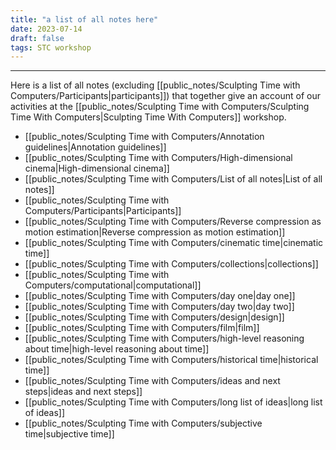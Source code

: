 ```yaml
---
title: "a list of all notes here"
date: 2023-07-14
draft: false
tags: STC workshop
---
```

---
Here is a list of all notes (excluding [[public_notes/Sculpting Time with Computers/Participants|participants]]) that together give an account of our activities at the [[public_notes/Sculpting Time with Computers/Sculpting Time With Computers|Sculpting Time With Computers]] workshop.

- [[public_notes/Sculpting Time with Computers/Annotation guidelines|Annotation guidelines]]
- [[public_notes/Sculpting Time with Computers/High-dimensional cinema|High-dimensional cinema]]
- [[public_notes/Sculpting Time with Computers/List of all notes|List of all notes]]
- [[public_notes/Sculpting Time with Computers/Participants|Participants]]
- [[public_notes/Sculpting Time with Computers/Reverse compression as motion estimation|Reverse compression as motion estimation]]
- [[public_notes/Sculpting Time with Computers/cinematic time|cinematic time]]
- [[public_notes/Sculpting Time with Computers/collections|collections]]
- [[public_notes/Sculpting Time with Computers/computational|computational]]
- [[public_notes/Sculpting Time with Computers/day one|day one]]
- [[public_notes/Sculpting Time with Computers/day two|day two]]
- [[public_notes/Sculpting Time with Computers/design|design]]
- [[public_notes/Sculpting Time with Computers/film|film]]
- [[public_notes/Sculpting Time with Computers/high-level reasoning about time|high-level reasoning about time]]
- [[public_notes/Sculpting Time with Computers/historical time|historical time]]
- [[public_notes/Sculpting Time with Computers/ideas and next steps|ideas and next steps]]
- [[public_notes/Sculpting Time with Computers/long list of ideas|long list of ideas]]
- [[public_notes/Sculpting Time with Computers/subjective time|subjective time]]
